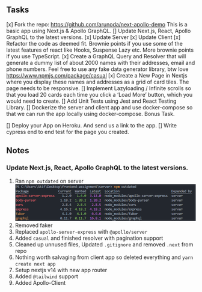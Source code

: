 ## Tasks

[x] Fork the repo: https://github.com/arunoda/next-apollo-demo This is a basic app using Next.js &amp; Apollo GraphQL.
[] Update Next.js, React, Apollo GraphQL to the latest versions.
  [x] Update Server
  [x] Update Client
[x] Refactor the code as deemed fit. Brownie points if you use some of the latest features of react like Hooks, Suspense Lazy etc. More brownie points if you use TypeScript. 
[x] Create a GraphQL Query and Resolver that will generate a dummy list of about 2000 names with their addresses, email and phone numbers. Feel free to use any fake data generator library, btw love https://www.npmjs.com/package/casual 
[x] Create a New Page in Nextjs where you display these names and addresses as a grid of card tiles. The page needs to be responsive. 
[] Implement Lazyloading / Infinite scrolls so that you load 20 cards each time you click a ‘Load More’ button, which you would need to create. 
[] Add Unit Tests using Jest and React Testing Library. 
[] Dockerize the server and client app and use docker-compose so that we can run the app locally using docker-compose. Bonus Task. 

[] Deploy your App on Heroku. And send us a link to the app. 
[] Write cypress end to end test for the page you created.


## Notes

### Update Next.js, React, Apollo GraphQL to the latest versions.
1. Ran `npm outdated` on server
![npm outdated](./images/01_npm_outdated_server.png)
2. Removed faker
3. Replaced `apollo-server-express` with `@apollo/server`
4. Added `casual` and finished resolver with pagination support
5. Cleaned up unnused files, Updated `.gitignore` and removed `.next` from repo
6. Nothing worth salvaging from client app so deleted everything and `yarn create next app`
7. Setup nextjs v14 with new app router
8. Added `@tailwind` support
9. Added Apollo-Client